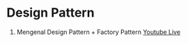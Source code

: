 Design Pattern
===

1. Mengenal Design Pattern + Factory Pattern [Youtube Live](https://youtu.be/H2UZlBBj4wM)